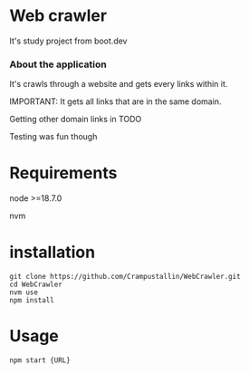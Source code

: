 # Web crawler

It's study project from boot.dev

### About the application

It's crawls through a website and gets every links within it.

IMPORTANT: It gets all links that are in the same domain.

Getting other domain links in TODO

Testing was fun though

# Requirements

node >=18.7.0

nvm

# installation

```
git clone https://github.com/Crampustallin/WebCrawler.git
cd WebCrawler
nvm use
npm install
```

# Usage

```
npm start {URL}
```
